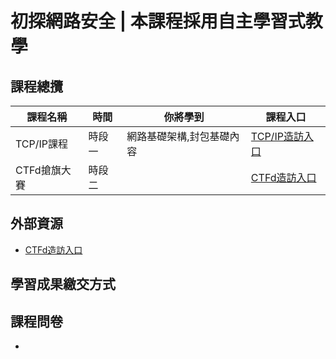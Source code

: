 # 初探網路安全 | 本課程採用自主學習式教學
## 課程總攬
|課程名稱|時間|你將學到|課程入口|
|--|--|--|--|
|TCP/IP課程|時段一|網路基礎架構,封包基礎內容|[TCP/IP造訪入口]()|
|CTFd搶旗大賽|時段二||[CTFd造訪入口](https://github.com/shawnhuang125/CTFd)|

## 外部資源
- [CTFd造訪入口](https://github.com/shawnhuang125/CTFd)
## 學習成果繳交方式

## 課程問卷
- 
